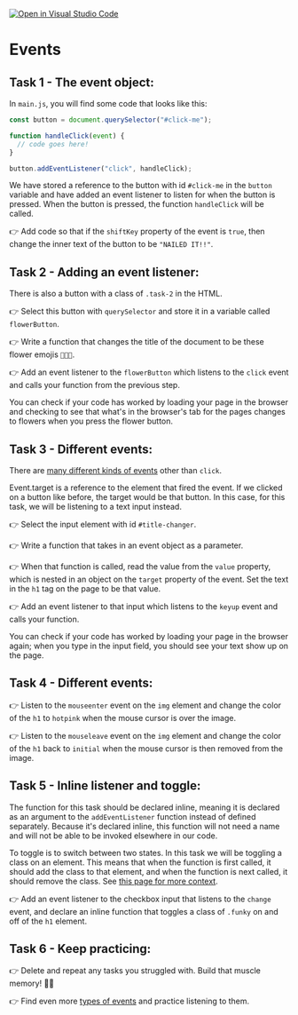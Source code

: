 [![Open in Visual Studio Code](https://classroom.github.com/assets/open-in-vscode-f059dc9a6f8d3a56e377f745f24479a46679e63a5d9fe6f495e02850cd0d8118.svg)](https://classroom.github.com/online_ide?assignment_repo_id=6429069&assignment_repo_type=AssignmentRepo)
# Events

## Task 1 - The event object:

In `main.js`, you will find some code that looks like this:

```js
const button = document.querySelector("#click-me");

function handleClick(event) {
  // code goes here!
}

button.addEventListener("click", handleClick);
```

We have stored a reference to the button with id `#click-me` in the `button` variable and have added an event listener to listen for when the button is pressed. When the button is pressed, the function `handleClick` will be called.

👉 Add code so that if the `shiftKey` property of the event is `true`, then change the inner text of the button to be `"NAILED IT!!"`.

## Task 2 - Adding an event listener:

There is also a button with a class of `.task-2` in the HTML.

👉 Select this button with `querySelector` and store it in a variable called `flowerButton`.

👉 Write a function that changes the title of the document to be these flower emojis `💐🌷🌼`.

👉 Add an event listener to the `flowerButton` which listens to the `click` event and calls your function from the previous step. 

You can check if your code has worked by loading your page in the browser and checking to see that what's in the browser's tab for the pages changes to flowers when you press the flower button.

## Task 3 - Different events:

There are [many different kinds of events](https://developer.mozilla.org/en-US/docs/Web/Events) other than `click`.

Event.target is a reference to the element that fired the event. If we clicked on a button like before, the target would be that button. In this case, for this task, we will be listening to a text input instead.

👉 Select the input element with id `#title-changer`.

👉 Write a function that takes in an event object as a parameter.

👉 When that function is called, read the value from the `value` property, which is nested in an object on the `target` property of the event. Set the text in the `h1` tag on the page to be that value.

👉 Add an event listener to that input which listens to the `keyup` event and calls your function.

You can check if your code has worked by loading your page in the browser again; when you type in the input field, you should see your text show up on the page.

## Task 4 - Different events:

👉 Listen to the `mouseenter` event on the `img` element and change the color of the `h1` to `hotpink` when the mouse cursor is over the image.

👉 Listen to the `mouseleave` event on the `img` element and change the color of the `h1` back to `initial` when the mouse cursor is then removed from the image.

## Task 5 - Inline listener and toggle:

The function for this task should be declared inline, meaning it is declared as an argument to the `addEventListener` function instead of defined separately. Because it's declared inline, this function will not need a name and will not be able to be invoked elsewhere in our code.

To toggle is to switch between two states. In this task we will be toggling a class on an element. This means that when the function is first called, it should add the class to that element, and when the function is next called, it should remove the class. See [this page for more context](https://developer.mozilla.org/en-US/docs/Web/API/Element/classList).

👉 Add an event listener to the checkbox input that listens to the `change` event, and declare an inline function that toggles a class of `.funky` on and off of the `h1` element.

## Task 6 - Keep practicing:

👉 Delete and repeat any tasks you struggled with. Build that muscle memory! 🧠💪  
  
👉 Find even more [types of events](https://developer.mozilla.org/en-US/docs/Web/Events) and practice listening to them.
